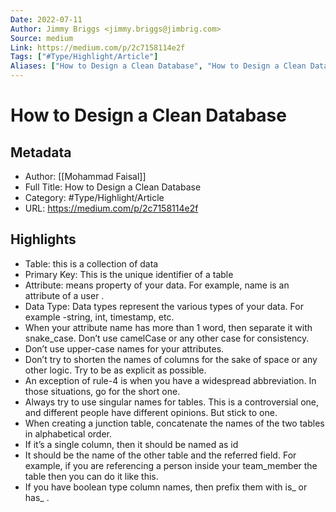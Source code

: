 ```yaml
---
Date: 2022-07-11
Author: Jimmy Briggs <jimmy.briggs@jimbrig.com>
Source: medium
Link: https://medium.com/p/2c7158114e2f
Tags: ["#Type/Highlight/Article"]
Aliases: ["How to Design a Clean Database", "How to Design a Clean Database"]
---
```

# How to Design a Clean Database

## Metadata
- Author: [[Mohammad Faisal]]
- Full Title: How to Design a Clean Database
- Category: #Type/Highlight/Article
- URL: https://medium.com/p/2c7158114e2f

## Highlights
- Table: this is a collection of data
- Primary Key: This is the unique identifier of a table
- Attribute: means property of your data. For example, name is an attribute of a user .
- Data Type: Data types represent the various types of your data. For example -string, int, timestamp, etc.
- When your attribute name has more than 1 word, then separate it with snake_case. Don’t use camelCase or any other case for consistency.
- Don’t use upper-case names for your attributes.
- Don’t try to shorten the names of columns for the sake of space or any other logic. Try to be as explicit as possible.
- An exception of rule-4 is when you have a widespread abbreviation. In those situations, go for the short one.
- Always try to use singular names for tables. This is a controversial one, and different people have different opinions. But stick to one.
- When creating a junction table, concatenate the names of the two tables in alphabetical order.
- If it’s a single column, then it should be named as id
- It should be the name of the other table and the referred field. For example, if you are referencing a person inside your team_member the table then you can do it like this.
- If you have boolean type column names, then prefix them with is_ or has_ .

